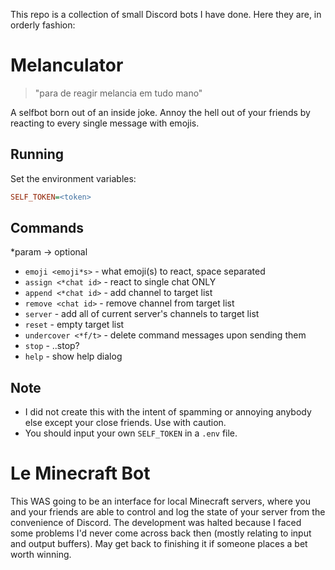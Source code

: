 This repo is a collection of small Discord bots I have done. Here they are, in orderly fashion:
# Melanculator
> "para de reagir melancia em tudo mano"

A selfbot born out of an inside joke.
Annoy the hell out of your friends by reacting to every single message with emojis. 
## Running
Set the environment variables:
```ini
SELF_TOKEN=<token>
```
## Commands
*param -> optional
- `emoji <emoji*s>` - what emoji(s) to react, space separated 
- `assign <*chat id>` - react to single chat ONLY
- `append <*chat id>` - add channel to target list
- `remove <chat id>` - remove channel from target list
- `server` - add all of current server's channels to target list
- `reset` - empty target list
- `undercover <*f/t>` - delete command messages upon sending them
- `stop` - ..stop?
- `help` - show help dialog
## Note
- I did not create this with the intent of spamming or annoying anybody else except your close friends. Use with caution.
- You should input your own `SELF_TOKEN` in a `.env` file.
# Le Minecraft Bot
This WAS going to be an interface for local Minecraft servers, where you and your friends are able to control and log the state of your server from the convenience of Discord.
The development was halted because I faced some problems I'd never come across back then (mostly relating to input and output buffers).
May get back to finishing it if someone places a bet worth winning.